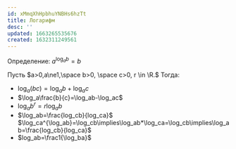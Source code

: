 ```yaml
---
id: xMmqXhHpbhuYNBHs6hzTt
title: Логарифм
desc: ''
updated: 1663265535676
created: 1632311249561
---
```


Определение: $a^{\log_ab}=b$

Пусть $a>0,a\ne1,\space b>0, \space c>0, r \in \R.$ Тогда:
- $\log_a(bc)=\log_ab+\log_ac$  
- $\log_a\frac{b}{c}=\log_ab-\log_ac$
- $\log_ab^r=r\log_ab$
- $\log_ab=\frac{log_cb}{log_ca}$  
  $\log_ca^{\log_ab}=\log_cb\implies\log_ab*\log_ca=\log_cb\implies\log_ab=\frac{log_cb}{log_ca}$
- $log_ab=\frac1{\log_ba}$
